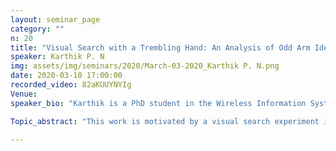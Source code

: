 ```yaml
---
layout: seminar_page
category: ""
n: 20
title: "Visual Search with a Trembling Hand: An Analysis of Odd Arm Identification in Restless Multi-armed Bandits" 
speaker: Karthik P. N
img: assets/img/seminars/2020/March-03-2020_Karthik P. N.png
date: 2020-03-10 17:00:00 
recorded_video: 82aKUUYNYIg
Venue: 
speaker_bio: "Karthik is a PhD student in the Wireless Information Systems Lab, Department of ECE, working under the supervision of Prof. Rajesh Sundaresan. Prior to joining for PhD, he served as a project assistant in the Signal Processing for Communications Lab of the Dept of ECE, where he worked with Prof. Chandra R. Murthy. Karthik holds a Bachelor’s degree in Electronics and Communications from RV College of Engineering, Bangalore, where he graduated from in 2014."

Topic_abstract: "This work is motivated by a visual search experiment in which a human subject is shown a number of drifting-dots images. The direction of drift in one of these images (the odd image) is different from the common direction of drift in rest of the images. The goal of the human subject is to identify the location of the odd drifting-dots image in the shortest possible time while keeping his probability of decision error small. Our interest is in understanding the relation between (a) the amount of time taken by the human subject to identify the odd image, and (b) the “closeness” of the odd and the non-odd images used in the experiment. It is often the case that the human subjects participating in such visual search experiments tend to sample image locations uniformly at random in an attempt to complete the given task as soon as possible. In this work, we model the above visual search experiment as a problem of odd arm identification in a multi-armed bandit in which (a) each arm yields Markov observations, and (b) the arms are restless. Further, we model the tendency of human subjects to sample image locations randomly as a “trembling hand” for the human subject, and come up with a metric that captures the notion of “closeness” between the odd and the non-odd images. Our results generalize all the previously known results for odd arm identification in multi-armed bandits."

---
```


